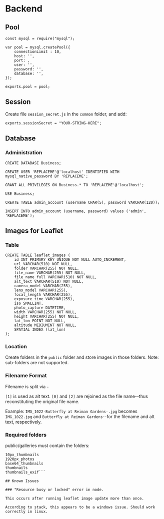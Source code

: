 # Backend
## Pool

```
const mysql = require("mysql");

var pool = mysql.createPool({
    connectionLimit : 10,
    host: '',
    port: ,
    user: '',
    password: '',
    database: '',
});

exports.pool = pool;

```

## Session

Create file `session_secret.js` in the `common` folder, and add:
```
exports.sessionSecret = "YOUR-STRING-HERE";
```

## Database
### Administration

```
CREATE DATABASE Business;
```

```
CREATE USER 'REPLACEME'@'localhost' IDENTIFIED WITH mysql_native_password BY 'REPLACEME';
```

```
GRANT ALL PRIVILEGES ON Business.* TO 'REPLACEME'@'localhost'; 
```

```
USE Business; 
```

```
CREATE TABLE admin_account (username CHAR(5), password VARCHAR(120));
```

```
INSERT INTO admin_account (username, password) values ('admin', 'REPLACEME');   
```

## Images for Leaflet

### Table

```
CREATE TABLE leaflet_images (
    id INT PRIMARY KEY UNIQUE NOT NULL AUTO_INCREMENT,
    url VARCHAR(510) NOT NULL,
    folder VARCHAR(255) NOT NULL,
    file_name VARCHAR(255) NOT NULL,
    file_name_full VARCHAR(510) NOT NULL,
    alt_text VARCHAR(510) NOT NULL,
    camera_model VARCHAR(255),
    lens_model VARCHAR(255),
    focal_length VARCHAR(255),
    exposure_time VARCHAR(255),
    iso SMALLINT,
    photo_capture DATETIME,
    width VARCHAR(255) NOT NULL,
    height VARCHAR(255) NOT NULL,
    lat_lon POINT NOT NULL,
    altitude MEDIUMINT NOT NULL,
    SPATIAL INDEX (lat_lon)
);
```

### Location

Create folders in the `public` folder and store images in those folders. Note: sub-folders are not supported.

### Filename Format

Filename is split via `-` 

`[1]` is used as alt text. `[0]` and `[2]` are rejoined as the file name--thus reconstituting the original file name.

Example: `IMG_1022-Butterfly at Reiman Gardens-.jpg` becomes `IMG_1022.jpg` and `Butterfly at Reiman Gardens`--for the filename and alt text, respectively. 

### Required folders

public/galleries must contain the folders:
```
10px_thumbnails
1920px_photos
base64_thumbnails
thumbnails
thumbnails_exif```

## Known Issues

### "Resource busy or locked" error in node.

This occurs after running leaflet image update more than once.

According to stack, this appears to be a windows issue. Should work correctly in linux. 
